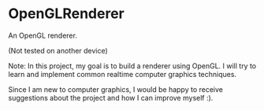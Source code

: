 # OpenGLRenderer
An OpenGL renderer.

(Not tested on another device)


Note:
In this project, my goal is to build a renderer using OpenGL. I will try to learn and implement common realtime computer graphics techniques.

Since I am new to computer graphics, I would be happy to receive suggestions about the project and how I can improve myself :).